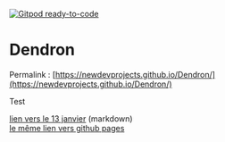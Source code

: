 [![Gitpod ready-to-code](https://img.shields.io/badge/Gitpod-ready--to--code-blue?logo=gitpod)](https://gitpod.io/#https://github.com/Newdevprojects/Dendron)

# Dendron

Permalink :
[https://newdevprojects.github.io/Dendron/](https://newdevprojects.github.io/Dendron/)

Test

[lien vers le 13 janvier](/journals/2021_01_13.md) (markdown)  
[le même lien vers github pages](https://newdevprojects.github.io/Dendron/journals/2021_01_13.html)
